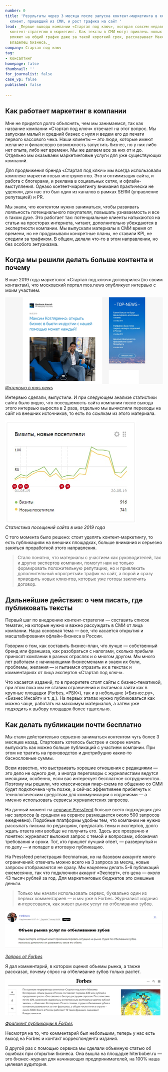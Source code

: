```yaml
---
number: 0
title: 'Результаты через 3 месяца после запуска контент-маркетинга в компании: первый
  клиент, пришедший из СМИ, и рост трафика на сайт '
lead: _Первые выводы компании «Стартап под ключ», которая совсем недавно внедрила
  контент-стратегию в маркетинг. Как тексты в СМИ могут привлечь новых клиентов и
  влияют на общий трафик даже за такой короткий срок, рассказывает Максим Котляренко,
  владелец бизнеса._
company: Стартап под ключ
tag:
- Консалтинг
homepage: false
thumbnail: ''
for_journalist: false
case_vp: false
published: false

---
```

## Как работает маркетинг в компании

Мне не придется долго объяснять, чем мы занимаемся, так как название компании «Стартап под ключ» отвечает на этот вопрос. Мы запускам малый и средний бизнес с нуля и ведем его до печати первого кассового чека. Наши клиенты — это люди, которые имеют желание и финансовую возможность запустить бизнес, но у них либо нет опыта, либо нет времени. Мы же делаем все за них от и до. Отдельно мы оказываем маркетинговые услуги для уже существующих компаний.

Для продвижения бренда «Стартап под ключ» мы всегда использовали комплекс маркетинговых инструментов. Это и оптимизация сайта, и работа с блогерами, и реклама в социальных сетях, и офлайн-выступления. Однако контент-маркетингу внимания практически не уделяли, для нас это был один из каналов в рамках SERM (управление репутацией) и PR.

Мы знали, что контентом нужно заниматься, чтобы развивать лояльность потенциального покупателя, повышать узнаваемость и все в таком духе. Это работает так: потенциальные клиенты натыкаются на статьи на просторах интернета, читают, дополнительно убеждаются в экспертности компании. Мы выпускали материалы в СМИ время от времени, но не продумывали конкретные планы, не ставили KPI, не следили за трафиком. В общем, делали что-то в этом направлении, но без особого энтузиазма.

## Когда мы решили делать больше контента и почему

В мае 2019 года маркетолог «Стартап под ключ» договорился (по своим контактам), что московский портал mos.news опубликует интервью с моим участием.

![](../assets/uploads/startup_pod_kluch_publikacia.jpg)[_Интервью в mos.news_](https://mos.news/blog/maksim-kotlyarenko-otkryt-biznes-v-byuti-industii-s-nashey-pomoshchyu-mozhet-kazhdyy/)

Интервью сделали, выпустили. И при следующем анализе статистики сайта было видно, что посещаемость сайта компании после выхода этого интервью выросла в 2 раза, отдельно мы вычислили переходы на сайт из внешних источников, то есть по ссылкам из этого материала.

![](../assets/uploads/startup_pod_kluch_traffic_sait.jpg)  
_Статистика посещений сайта в мае 2019 года_

С того момента было решено: стоит уделять контент-маркетингу, то есть публикациям на внешних площадках, больше внимания и серьезно заняться проработкой этого направления.

> Стало понятно, что материалы с участием как руководителей, так и других экспертов компании, помогут нам не только формировать положительную репутацию, но и привлекать дополнительный «прогретый» трафик на сайт, а порой и сразу приводить новых клиентов, которые уже готовы заключить договор.

## Дальнейшие действия: о чем писать, где публиковать тексты

Первый шаг по внедрению контент-стратегии — составить список тематик, на которые нужно и важно рассуждать в СМИ от лица компании. Наша основная тема — все, что касается открытия и масштабирования офлайн-бизнеса в России.

Говорим о том, как составить бизнес-план, что лучше — собственный бренд или франшиза, как разобраться с налогами, сколько прибыли приносят компании в разных отраслях и о многом другом. Мы много лет работаем с начинающими бизнесменами и знаем их боли, проблемы, желания — и пытаемся отразить их в текстах и комментариях от лица экспертов «Стартап под ключ».

Что касается изданий, то в приоритете стоят сайты с бизнес-тематикой, при этом пока мы не ставим ограничений и пытаемся зайти как в крупные площадки (Forbes, «РБК»), так и в небольшие («Бизнес.ру», «Бизнес Инсайт» и т. д.). На первых этапах нужно публиковаться как можно чаще, работать на максимум материалов, а затем уже подходить к выбору площадок более тщательно.

## Как делать публикации почти бесплатно

Мы стали действительно серьезно заниматься контентом чуть более 3 месяцев назад. Стартовать хотелось быстрее и скорее начать выпускать как можно больше публикаций с участием компании. При этом не тратить на производство и дистрибуцию какие-то баснословные суммы.

Всем известно, что выстраивать хорошие отношения с редакциями — это дело не одного дня, а иногда переговоры с журналистами ведутся месяцами, особенно, если вас интересует бесплатное сотрудничество. Поэтому мы решили, что классическая пиар-схема по общению со СМИ будет подключена чуть позже, а сейчас эффективнее прибегнуть к технологическим средствам для коммуникации с изданиями — а именно использовать сервисы журналистских запросов.

На данный момент на [сервисе Pressfeed](https://pressfeed.ru/) больше всего подходящих для нас запросов (в среднем на сервисе размещается около 500 запросов ежедневно). Подобные платформы удобны тем, что компании не нужно рассылать письма по редакциям, предлагать темы и экспертов, долго ждать ответа или вообще не получить его. Здесь все прозрачно и понятно: журналист выложил запрос с темой и вопросами, обозначил требования и сроки. Тот, кто пришлет лучший ответ, — развернутый и по делу — и попадет в итоговую публикацию.

На Pressfeed регистрация бесплатная, но на базовом аккаунте много ограничений: отвечать можно всего на 3 запроса за месяц, новые запросы отображаются не сразу. Мы нацелены делать 5-6 публикаций ежемесячно, так что подключили аккаунт «Эксперт», его цена — около 43 тысяч рублей за год. Для маркетинговых бюджетов это смешные деньги.

> Только мы начали использовать сервис, буквально один из первых комментариев — и мы уже в Forbes. Журналист издания интересовался, как живет рынок услуг по отбеливанию зубов.

![](../assets/uploads/startup_pod_kluch_forbes_zapros.jpg)

[_Запрос от Forbes_](https://pressfeed.ru/query/57608)

Я дал комментарий, в котором оценил объемы рынка, а также рассказал, почему спрос на отбеливание зубов только растет.

![](../assets/uploads/startup_pod_kluch_forbes_tekst.jpg)  
  
[_Фрагмент публикации в Forbes_](https://www.forbes.ru/karera-i-svoy-biznes/379873-gollivudskaya-ulybka-za-3000-rubley-kak-zarabatyvat-milliony-na-bystrom)

Несмотря на то, что комментарий был небольшим, теперь у нас есть выход на Forbes и контакт корреспондента издания.

В другой раз с помощью сервиса мы сделали объемную статью об ошибках при открытии бизнеса. Она вышла на площадке hiterbober.ru — это бизнес-журнал для начинающих предпринимателей, на 100% наша целевая аудитория.